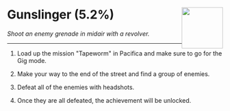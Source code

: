 # Gunslinger (5.2%) <img style="float: right;" src="https://cdn.akamai.steamstatic.com/steamcommunity/public/images/apps/1091500/d13a7170dd835e73cf30a7ee6da0ebf3670c23a1.jpg" width="96" height="96">

_Shoot an enemy grenade in midair with a revolver._

---

1. Load up the mission "Tapeworm" in Pacifica and make sure to go for the Gig mode.

2. Make your way to the end of the street and find a group of enemies.

3. Defeat all of the enemies with headshots.

4. Once they are all defeated, the achievement will be unlocked.